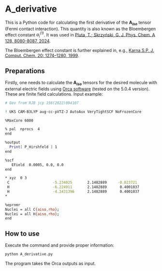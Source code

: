 # A_derivative
This is a Python code for calculating the first derivative of the **A<sub>*iso*</sub>** tensor (Fermi contact interaction). This quantity is also known as the Bloembergen effect constant *a<sub>i</sub><sup>(1)</sup>*. It was used in [Pluta, T.; Skrzyński, G. J. Phys. Chem. A 128, 8080-8087, 2024](https://doi.org/10.1021/acs.jpca.4c04480).

The Bloembergen effect constant is further explained in, e.g., [Karna S.P. J. Comput. Chem. 20: 1274–1280, 1999](https://doi.org/10.1002/(SICI)1096-987X(199909)20:12<1274::AID-JCC7>3.0.CO;2-7).

## Preparations
Firstly, one needs to calculate the **A<sub>*iso*</sub>** tensors for the desired molecule with external electric fields using [Orca software](https://orcaforum.kofo.mpg.de) (tested on the 5.0.4 version). These are finite field calculations. Input example:
```sh
# Geo from RJB jcp 156(2022)094107                                                                                                                                                                                 

! UKS CAM-B3LYP aug-cc-pVTZ-J AutoAux VeryTightSCF NoFrozenCore

%MaxCore 6000

% pal  nprocs  4
end

%output
  Print[ P_Hirshfeld ] 1
end

%scf
   EField  0.0005, 0.0, 0.0
end

* xyz  0 3
 C                    -5.234025       2.1482889     -0.023721
 H                    -6.224911       2.1482889      0.4001037
 H                    -4.2431396      2.1482889      0.4001037
*

%eprnmr
Nuclei = all C{aiso,rho};
Nuclei = all H{aiso,rho};
end
```


## How to use
Execute the command and provide proper information:
```sh
python A_derivative.py
```

The program takes the Orca outputs as input.

